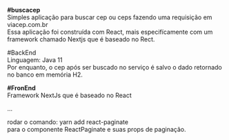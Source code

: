 <strong>#buscacep</strong><br />
Simples aplicação para buscar cep ou ceps fazendo uma requisição em viacep.com.br<br />
Essa aplicação foi construída com React, mais especifícamente com um framework chamado Nextjs que é baseado no Rect.

#BackEnd<br />
Linguagem: Java 11<br />
Por enquanto, o cep após ser buscado no serviço é salvo o dado retornado no banco em memória H2.

<strong>#FronEnd</strong><br />
Framework NextJs que é baseado no React<br />

...<br />


rodar o comando: yarn add react-paginate<br />
para o componente ReactPaginate e suas props de paginação.<br />
